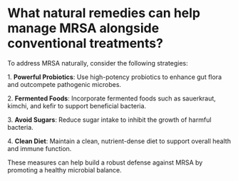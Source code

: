 # What natural remedies can help manage MRSA alongside conventional treatments?

To address MRSA naturally, consider the following strategies:

1\. **Powerful Probiotics**: Use high-potency probiotics to enhance gut flora and outcompete pathogenic microbes.

2\. **Fermented Foods**: Incorporate fermented foods such as sauerkraut, kimchi, and kefir to support beneficial bacteria.

3\. **Avoid Sugars**: Reduce sugar intake to inhibit the growth of harmful bacteria.

4\. **Clean Diet**: Maintain a clean, nutrient-dense diet to support overall health and immune function.

These measures can help build a robust defense against MRSA by promoting a healthy microbial balance.